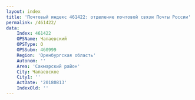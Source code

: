 ```yaml
---
layout: index
title: 'Почтовый индекс 461422: отделение почтовой связи Почты России'
permalink: /461422/
data:
    Index: 461422
    OPSName: Чапаевский
    OPSType: О
    OPSSubm: 460999
    Region: 'Оренбургская область'
    Autonom: ''
    Area: 'Сакмарский район'
    City: Чапаевское
    City1: ''
    ActDate: '20180813'
    IndexOld: ''
---
```

